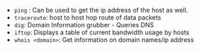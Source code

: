 * ```ping``` : Can be used to get the ip address of the host as well. 
* ```traceroute```: host to host hop route of data packets
* ```dig```: Domain Information grubber - Queries DNS
* ```iftop```: Displays a table of current bandwidth usage by hosts
* ```whois <domain>```: Get information on domain names/ip address
